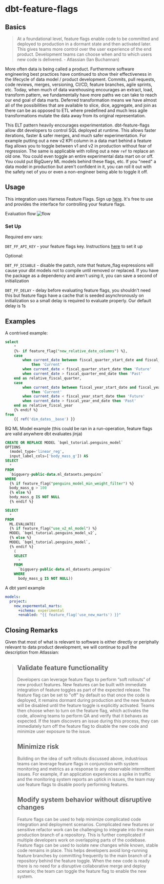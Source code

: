 # dbt-feature-flags

## Basics

> At a foundational level, feature flags enable code to be committed and deployed to production in a dormant state and then activated later. This gives teams more control over the user experience of the end product. Development teams can choose when and to which users new code is delivered. - Atlassian (Ian Buchannan)


More often data is being called a product. Furthermore software engineering best practices have continued to show their effectiveness in the lifecycle of data model / product development. Commits, pull requests, code reviews, merges, versioning, CI/CD, feature branches, agile sprints, etc. Today, when much of data warehousing encourages an extract, load, transform pattern, we fundamentally have more paths we can take to reach our end goal of data marts. Deferred transformation means we have almost all of the possibilities that are available to slice, dice, aggregate, and join as there can be as opposed to ETL where predefined and much less agile transformations mutate the data away from its original representation. 

This ELT pattern heavily encourages experimentation. dbt-feature-flags allow dbt developers to control SQL deployed at runtime. This allows faster iterations, faster & safer merges, and much safer experimentation. For example putting out a new v2 KPI column in a data mart behind a feature flag allows you to toggle between v1 and v2 in production without fear of regression. The same is applicable with rolling out a new `ref` to replace an old one. You could even toggle an entire experimental data mart on or off. You could put BigQuery ML models behind these flags, etc. If you "need" a data model in production but aren't confident in it, you can roll it out with the safety net of you or even a non-engineer being able to toggle it off. 

## Usage

This integration uses Harness Feature Flags. Sign up [here](https://harness.io/products/feature-flags). It's free to use and provides the interface for controlling your feature flags. 

Evaluation flow
![flow](https://files.helpdocs.io/i5nl071jo5/articles/7ikyqtmjce/1632916374189/ff-flowchart.jpg)

### Set Up

Required env vars:

`DBT_FF_API_KEY` - your feature flags key. Instructions [here](https://docs.harness.io/article/1j7pdkqh7j-create-a-feature-flag#step_3_create_an_sdk_key) to set it up

Optional:

`DBT_FF_DISABLE` - disable the patch, note that feature_flag expressions will cause your dbt models not to compile until removed or replaced. If you have the package as a dependency and aren't using it, you can save a second of initialization

`DBT_FF_DELAY` - delay before evaluating feature flags, you shouldn't need this but feature flags have a cache that is seeded asynchronously on initialization so a small delay is required to evaluate properly. Our default delay is 1s

## Examples

A contrived example:

```sql
select
    *
    {%- if feature_flag("new_relative_date_columns") %},
    case
        when current_date between fiscal_quarter_start_date and fiscal_quarter_end_date
            then 'Current'
        when current_date < fiscal_quarter_start_date then 'Future'
        when current_date > fiscal_quarter_end_date then 'Past'
    end as relative_fiscal_quarter,
    case
        when current_date between fiscal_year_start_date and fiscal_year_end_date
            then 'Current'
        when current_date < fiscal_year_start_date then 'Future'
        when current_date > fiscal_year_end_date then 'Past'
    end as relative_fiscal_year
    {% endif %}
from
    {{ ref('dim_dates__base') }}
```

BQ ML Model example (this could be ran in a run-operation, feature flags are valid anywhere dbt evaluates jinja)

```sql
CREATE OR REPLACE MODEL `bqml_tutorial.penguins_model`
OPTIONS
  (model_type='linear_reg',
  input_label_cols=['body_mass_g']) AS
SELECT
  *
FROM
  `bigquery-public-data.ml_datasets.penguins`
WHERE
  {% if feature_flag("penguins_model_min_weight_filter") %}
  body_mass_g > 100
  {% else %}
  body_mass_g IS NOT NULL
  {% endif %}
```

```sql
SELECT
  *
FROM
  ML.EVALUATE(
  {% if feature_flag("use_v2_ml_model") %}
  MODEL `bqml_tutorial.penguins_model_v2`,
  {% else %}
  MODEL `bqml_tutorial.penguins_model`,
  {% endif %}
    (
    SELECT
      *
    FROM
      `bigquery-public-data.ml_datasets.penguins`
    WHERE
      body_mass_g IS NOT NULL))
```

A dbt yaml example

```yaml
models:
  project:
    new_expermental_marts:
      +schema: experimental
      +enabled: "{{ feature_flag('use_new_marts') }}"

```

## Closing Remarks

Given that most of what is relevant to software is either directly or periphally relevant to data product development, we will continue to pull the description from Atlassian:

> ## Validate feature functionality
> Developers can leverage feature flags to perform “soft rollouts” of new product features. New features can be built with immediate integration of feature toggles as part of the expected release. The feature flag can be set to "off" by default so that once the code is deployed, it remains dormant during production and the new feature will be disabled until the feature toggle is explicitly activated. Teams then choose when to turn on the feature flag, which activates the code, allowing teams to perform QA and verify that it behaves as expected. If the team discovers an issue during this process, they can immediately turn off the feature flag to disable the new code and minimize user exposure to the issue.
> ## Minimize risk
> Building on the idea of soft rollouts discussed above, industrious teams can leverage feature flags in conjunction with system monitoring and metrics as a response to any observable intermittent issues. For example, if an application experiences a spike in traffic and the monitoring system reports an uptick in issues, the team may use feature flags to disable poorly performing features.
> ## Modify system behavior without disruptive changes
> Feature flags can be used to help minimize complicated code integration and deployment scenarios. Complicated new features or sensitive refactor work can be challenging to integrate into the main production branch of a repository. This is further complicated if multiple developers work on overlapping parts of the codebase. 
> Feature flags can be used to isolate new changes while known, stable code remains in place. This helps developers avoid long-running feature branches by committing frequently to the main branch of a repository behind the feature toggle. When the new code is ready there is no need for a disruptive collaborative merge and deploy scenario; the team can toggle the feature flag to enable the new system.
